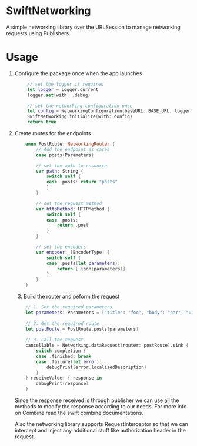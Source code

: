 # SwiftNetworking
A simple networking library over the URLSession to manage networking requests using Publishers.

# Usage

1. Configure the package once when the app launches
```swift 
        // set the logger if required
        let logger = Logger.current
        logger.set(with: .debug)

        // set the networking configuration once
        let config = NetworkingConfiguration(baseURL: BASE_URL, logger: logger)
        SwiftNetworking.initialize(with: config)
        return true
```

2. Create routes for the endpoints
    ```swift
        enum PostRoute: NetworkingRouter {
            // Add the endpoint as cases
            case posts(Parameters)
    
            // set the apth to resource
            var path: String {
                switch self {
                case .posts: return "posts"
                }
            }
    
            // set the request method
            var httpMethod: HTTPMethod {
                switch self {
                case .posts:
                    return .post
                }
            }
    
            // set the encoders
            var encoder: [EncoderType] {
                switch self {
                case .posts(let parameters):
                    return [.json(parameters)]
                }
            }
        }
    ```

    3. Build the router and peform the request
    ```swift 
        // 1. Set the required parameters
        let parameters: Parameters = ["title": "foo", "body": "bar", "userId": 1,]
        
        // 2. Get the required route
        let postRoute = PostRoute.posts(parameters)
        
        // 3. Call the request
        cancellable = Networking.dataRequest(router: postRoute).sink { completion in
            switch completion {
            case .finished: break
            case .failure(let error):
                debugPrint(error.localizedDescription)
            }
        } receiveValue: { response in
            debugPrint(response)
        }
    ```

    Since the response received is through publisher we can use all the methods to modify the response according to our needs. For more info on Combine read the swift combine documentations.


    Also the networking library supports RequestInterceptor so that we can intercept and inject any additional stuff like authorization header in the request.
